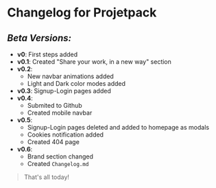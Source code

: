 # Changelog for Projetpack

## ***Beta Versions:***
- **v0**: First steps added
- **v0.1**: Created "Share your work, in a new way" section 
- **v0.2**:
    - New navbar animations added
    - Light and Dark color modes added
- **v0.3**: Signup-Login pages added
- **v0.4**:
    - Submited to Github
    - Created mobile navbar
- **v0.5**:
    - Signup-Login pages deleted and added to homepage as modals
    - Cookies notification added
    - Created 404 page
- **v0.6**:
    - Brand section changed
    - Created `Changelog.md`


> That's all today!